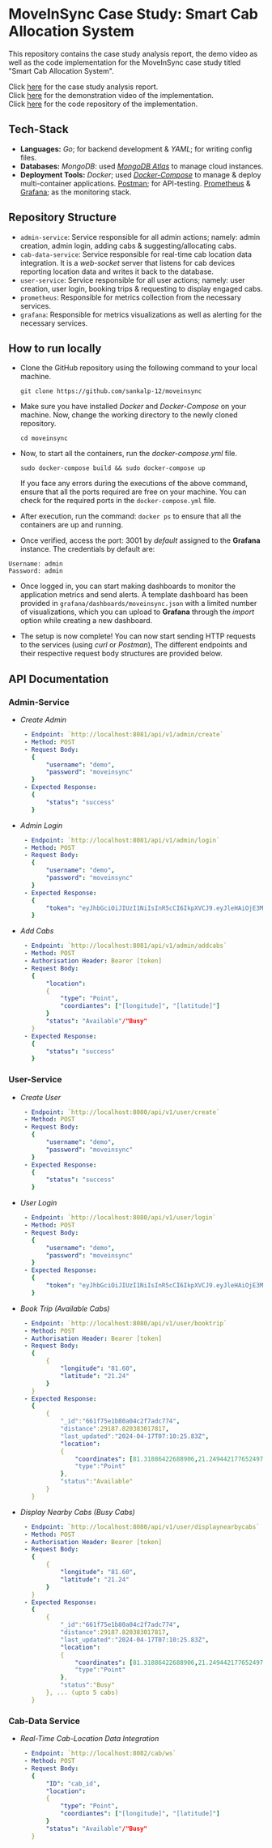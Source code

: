 # MoveInSync Case Study: Smart Cab Allocation System

This repository contains the case study analysis report, the demo video as well as the code implementation for the MoveInSync case study titled "Smart Cab Allocation System". 

Click [here]() for the case study analysis report. <br/>
Click [here]() for the demonstration video of the implementation. <br/>
Click [here](https://github.com/sankalp-12/moveinsync) for the code repository of the implementation.

## Tech-Stack

- **Languages:** _Go_; for backend development & _YAML_; for writing config files.
- **Databases:** _MongoDB_: used _[MongoDB Atlas](https://www.mongodb.com/atlas/database)_ to manage cloud instances.
- **Deployment Tools:** _Docker_; used _[Docker-Compose](https://docs.docker.com/get-started/08_using_compose/)_ to manage & deploy multi-container applications. [Postman](https://www.postman.com/product/what-is-postman/); for API-testing. [Prometheus](https://prometheus.io/) & [Grafana](https://grafana.com/); as the monitoring stack.

## Repository Structure

- `admin-service`: Service responsible for all admin actions; namely: admin creation, admin login, adding cabs & suggesting/allocating cabs.
- `cab-data-service`: Service responsible for real-time cab location data integration. It is a _web-socket_ server that listens for cab devices reporting location data and writes it back to the database.
- `user-service`: Service responsible for all user actions; namely: user creation, user login, booking trips & requesting to display engaged cabs.
- `prometheus`: Responsible for metrics collection from the necessary services.
- `grafana`: Responsible for metrics visualizations as well as alerting for the necessary services.

## How to run locally

- Clone the GitHub repository using the following command to your local machine.
	```
	git clone https://github.com/sankalp-12/moveinsync
 	```

- Make sure you have installed _Docker_ and _Docker-Compose_ on your machine. Now, change the working directory to the newly cloned repository.
	```
	cd moveinsync
 	```

- Now, to start all the containers, run the _docker-compose.yml_ file.
   	```
    sudo docker-compose build && sudo docker-compose up
   	```
   If you face any errors during the executions of the above command, ensure that all the ports required are free on your machine. You can check for the required ports in the `docker-compose.yml` file.

- After execution, run the command: `docker ps` to ensure that all the containers are up and running.
   
- Once verified, access the port: 3001 by _default_ assigned to the **Grafana** instance. The credentials by default are: 
```
Username: admin
Password: admin
```

- Once logged in, you can start making dashboards to monitor the application metrics and send alerts. A template dashboard has been provided in `grafana/dashboards/moveinsync.json` with a limited number of visualizations, which you can upload to **Grafana** through the _import_ option while creating a new dashboard.

- The setup is now complete! You can now start sending HTTP requests to the services (using _curl_ or _Postman_), The different endpoints and their respective request body structures are provided below.

## API Documentation

### Admin-Service

- _Create Admin_
   ```yaml
    - Endpoint: `http://localhost:8081/api/v1/admin/create`
    - Method: POST
    - Request Body:
      {
          "username": "demo",
          "password": "moveinsync"
      }
    - Expected Response:
      {
          "status": "success"
      }
   ```

- _Admin Login_
   ```yaml
    - Endpoint: `http://localhost:8081/api/v1/admin/login`
    - Method: POST
    - Request Body:
      {
          "username": "demo",
          "password": "moveinsync"
      }
    - Expected Response:
      {
          "token": "eyJhbGciOiJIUzI1NiIsInR5cCI6IkpXVCJ9.eyJleHAiOjE3MTM1NzUxMzcsInVzZXJuYW1lIjoic2Fua2FscCJ9.0ySKDMXCGP7mFytkrAFFQo2JonX955OlKlWClwbTHLw"  
      }
   ```

 - _Add Cabs_
   ```yaml
    - Endpoint: `http://localhost:8081/api/v1/admin/addcabs`
    - Method: POST
    - Authorisation Header: Bearer [token]
    - Request Body:
      {
          "location":
          {
              "type": "Point",
              "coordiantes": ["[longitude]", "[latitude]"]
          }
          "status": "Available"/"Busy"
      }
    - Expected Response:
      {
          "status": "success"  
      }
   ```

### User-Service

- _Create User_
   ```yaml
    - Endpoint: `http://localhost:8080/api/v1/user/create`
    - Method: POST
    - Request Body:
      {
          "username": "demo",
          "password": "moveinsync"
      }
    - Expected Response:
      {
          "status": "success"
      }
   ```

- _User Login_
   ```yaml
    - Endpoint: `http://localhost:8080/api/v1/user/login`
    - Method: POST
    - Request Body:
      {
          "username": "demo",
          "password": "moveinsync"
      }
    - Expected Response:
      {
          "token": "eyJhbGciOiJIUzI1NiIsInR5cCI6IkpXVCJ9.eyJleHAiOjE3MTM1NzUxMzcsInVzZXJuYW1lIjoic2Fua2FscCJ9.0ySKDMXCGP7mFytkrAFFQo2JonX955OlKlWClwbTHLw"  
      }
   ```

 - _Book Trip (Available Cabs)_
   ```yaml
    - Endpoint: `http://localhost:8080/api/v1/user/booktrip`
    - Method: POST
    - Authorisation Header: Bearer [token]
    - Request Body:
      {
          {
              "longitude": "81.60",
              "latitude": "21.24"
          }
      }
    - Expected Response:
      {
          {
              "_id":"661f75e1b80a04c2f7adc774",
              "distance":29187.820383017817,
              "last_updated":"2024-04-17T07:10:25.83Z",
              "location":
              {
                  "coordinates": [81.31886422688906,21.249442177652497],
                  "type":"Point"
              },
              "status":"Available"
          }
      }
   ```
   
- _Display Nearby Cabs (Busy Cabs)_
   ```yaml
    - Endpoint: `http://localhost:8080/api/v1/user/displaynearbycabs`
    - Method: POST
    - Authorisation Header: Bearer [token]
    - Request Body:
      {
          {
              "longitude": "81.60",
              "latitude": "21.24"
          }
      }
    - Expected Response:
      {
          {
              "_id":"661f75e1b80a04c2f7adc774",
              "distance":29187.820383017817,
              "last_updated":"2024-04-17T07:10:25.83Z",
              "location":
              {
                  "coordinates": [81.31886422688906,21.249442177652497],
                  "type":"Point"
              },
              "status":"Busy"
          }, ... (upto 5 cabs)
      }
   ```

### Cab-Data Service

- _Real-Time Cab-Location Data Integration_
   ```yaml
    - Endpoint: `http://localhost:8082/cab/ws`
    - Method: POST
    - Request Body:
      { 
          "ID": "cab_id",
          "location":
          {
              "type": "Point",
              "coordiantes": ["[longitude]", "[latitude]"]
          }
          "status": "Available"/"Busy"
      }
   ```